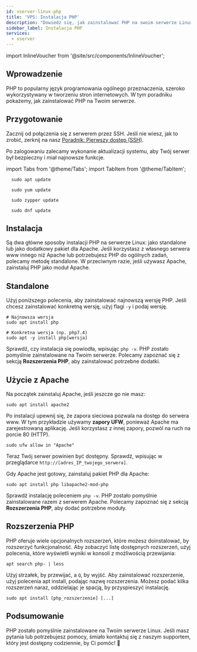 ```yaml
---
id: vserver-linux-php
title: 'VPS: Instalacja PHP'
description: "Dowiedz się, jak zainstalować PHP na swoim serwerze Linux do tworzenia stron www i zoptymalizuj konfigurację pod Apache lub tryb standalone → Sprawdź teraz"
sidebar_label: Instalacja PHP
services:
  - vserver
---
```


import InlineVoucher from '@site/src/components/InlineVoucher';

## Wprowadzenie

PHP to popularny język programowania ogólnego przeznaczenia, szeroko wykorzystywany w tworzeniu stron internetowych. W tym poradniku pokażemy, jak zainstalować PHP na Twoim serwerze.

<InlineVoucher />

## Przygotowanie

Zacznij od połączenia się z serwerem przez SSH. Jeśli nie wiesz, jak to zrobić, zerknij na nasz [Poradnik: Pierwszy dostęp (SSH)](vserver-linux-ssh.md).

Po zalogowaniu zalecamy wykonanie aktualizacji systemu, aby Twój serwer był bezpieczny i miał najnowsze funkcje.

import Tabs from '@theme/Tabs';
import TabItem from '@theme/TabItem';

<Tabs>
<TabItem value="ubuntu-debian" label="Ubuntu & Debian" default>

```
  sudo apt update
```

</TabItem>
<TabItem value="centos" label="CentOS">

```
  sudo yum update
```

</TabItem>
<TabItem value="opensuse" label="OpenSUSE">

```
  sudo zypper update
```

</TabItem>
<TabItem value="fedora" label="Fedora">

```
  sudo dnf update
```

</TabItem>
</Tabs>

## Instalacja

Są dwa główne sposoby instalacji PHP na serwerze Linux: jako standalone lub jako dodatkowy pakiet dla Apache. Jeśli korzystasz z własnego serwera www innego niż Apache lub potrzebujesz PHP do ogólnych zadań, polecamy metodę standalone. W przeciwnym razie, jeśli używasz Apache, zainstaluj PHP jako moduł Apache.

## Standalone

Użyj poniższego polecenia, aby zainstalować najnowszą wersję PHP. Jeśli chcesz zainstalować konkretną wersję, użyj flagi `-y` i podaj wersję.
```
# Najnowsza wersja
sudo apt install php

# Konkretna wersja (np. php7.4)
sudo apt -y install php[wersja]
```

Sprawdź, czy instalacja się powiodła, wpisując `php -v`. PHP zostało pomyślnie zainstalowane na Twoim serwerze. Polecamy zapoznać się z sekcją **Rozszerzenia PHP**, aby zainstalować potrzebne dodatki.

## Użycie z Apache

Na początek zainstaluj Apache, jeśli jeszcze go nie masz:
```
sudo apt install apache2
```

Po instalacji upewnij się, że zapora sieciowa pozwala na dostęp do serwera www. W tym przykładzie używamy **zapory UFW**, ponieważ Apache ma zarejestrowaną aplikację. Jeśli korzystasz z innej zapory, pozwól na ruch na porcie 80 (HTTP).
```
sudo ufw allow in "Apache"
```

Teraz Twój serwer powinien być dostępny. Sprawdź, wpisując w przeglądarce `http://[adres_IP_twojego_serwera]`.

Gdy Apache jest gotowy, zainstaluj pakiet PHP dla Apache:
```
sudo apt install php libapache2-mod-php
```

Sprawdź instalację poleceniem `php -v`. PHP zostało pomyślnie zainstalowane razem z serwerem Apache. Polecamy zapoznać się z sekcją **Rozszerzenia PHP**, aby dodać potrzebne moduły.

## Rozszerzenia PHP

PHP oferuje wiele opcjonalnych rozszerzeń, które możesz doinstalować, by rozszerzyć funkcjonalność. Aby zobaczyć listę dostępnych rozszerzeń, użyj polecenia, które wyświetli wyniki w konsoli z możliwością przewijania:

```
apt search php- | less
```

Użyj strzałek, by przewijać, a `Q`, by wyjść. Aby zainstalować rozszerzenie, użyj polecenia apt install, podając nazwę rozszerzenia. Możesz podać kilka rozszerzeń naraz, oddzielając je spacją, by przyspieszyć instalację.

```
sudo apt install [php_rozszerzenie] [...]
```

## Podsumowanie

PHP zostało pomyślnie zainstalowane na Twoim serwerze Linux. Jeśli masz pytania lub potrzebujesz pomocy, śmiało kontaktuj się z naszym supportem, który jest dostępny codziennie, by Ci pomóc! 🙂

<InlineVoucher />